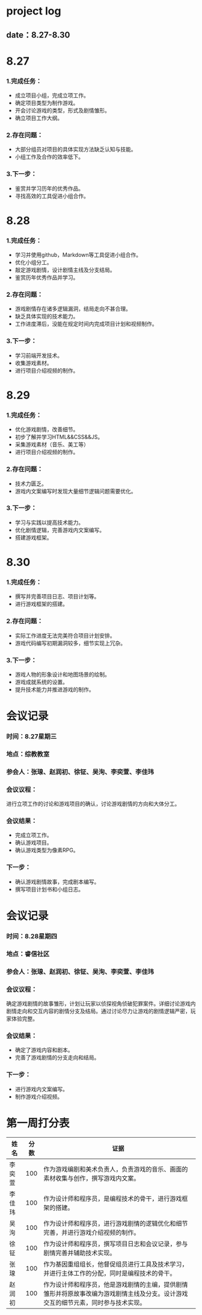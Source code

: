 # project log
## date：8.27-8.30

# 8.27
### 1.完成任务：
* 成立项目小组，完成立项工作。
* 确定项目类型为制作游戏。
* 开会讨论游戏的类型，形式及剧情雏形。
* 确立项目工作大纲。
### 2.存在问题：
* 大部分组员对项目的具体实现方法缺乏认知与技能。
* 小组工作及合作的效率低下。

### 3.下一步：
* 鉴赏并学习历年的优秀作品。
* 寻找高效的工具促进小组合作。

# 8.28
### 1.完成任务：
* 学习并使用github，Markdown等工具促进小组合作。
* 优化小组分工。
* 敲定游戏剧情，设计剧情主线及分支结局。
* 鉴赏历年优秀作品并学习。

### 2.存在问题：
* 游戏剧情存在诸多逻辑漏洞，结局走向不甚合理。
* 缺乏具体实现的技术能力。
* 工作进度滞后，没能在规定时间内完成项目计划和视频制作。

### 3.下一步：
* 学习前端开发技术。
* 收集游戏素材。
* 进行项目介绍视频的制作。

# 8.29
### 1.完成任务：
* 优化游戏剧情，改善细节。
* 初步了解并学习HTML&&CSS&&JS。
* 采集游戏素材（音乐、美工等）
* 进行项目介绍视频的制作。

### 2.存在问题：
* 技术力匮乏。
* 游戏内文案编写时发现大量细节逻辑问题需要优化。

### 3.下一步：
* 学习与实践以提高技术能力。
* 优化剧情逻辑，完善游戏内文案编写。
* 搭建游戏框架。

# 8.30
### 1.完成任务：
* 撰写并完善项目日志、项目计划等。
* 进行游戏框架的搭建。
### 2.存在问题：
* 实际工作进度无法完美符合项目计划安排。
* 游戏代码编写初期漏洞较多，细节实现上冗杂。

### 3.下一步：
* 游戏人物的形象设计和地图场景的绘制。
* 游戏成就系统的设置。
* 提升技术能力并推进游戏的制作。

# 会议记录
### 时间：8.27星期三
### 地点：综教教室
### 参会人：张瑔、赵润初、徐钲、吴洵、李奕萱、李佳玮
### 会议议程：
进行立项工作的讨论和游戏项目的确认，讨论游戏剧情的方向和大体分工。
### 会议结果：
* 完成立项工作。
* 确认游戏项目。
* 确认游戏类型为像素RPG。
### 下一步：
* 确认游戏剧情故事，完成剧本编写。
* 撰写项目计划书和小组日志。



# 会议记录
### 时间：8.28星期四
### 地点：睿信社区
### 参会人：张瑔、赵润初、徐钲、吴洵、李奕萱、李佳玮
### 会议议程：
确定游戏剧情的故事雏形，计划让玩家以侦探视角侦破犯罪案件。详细讨论游戏内剧情走向和交互内容的剧情分支及结局。通过讨论尽力让游戏的剧情逻辑严密，玩家体验完整。
### 会议结果：
* 确定了游戏内容和剧本。
* 完善了游戏剧情的分支走向和结局。
### 下一步：
* 进行游戏内文案编写。
* 制作游戏介绍视频。


# 第一周打分表
|    姓名    |     分数    |证据     |
|------------------|-------------|-------------|
|李奕萱|100|作为游戏编剧和美术负责人，负责游戏的音乐、画面的素材收集与创作，撰写游戏内文案。|
|李佳玮|100|作为设计师和程序员，是编程技术的骨干，进行游戏框架的搭建。|
|吴洵|100|作为设计师和程序员，进行游戏剧情的逻辑优化和细节完善，并进行游戏介绍视频的制作。|
|徐钲|100|作为设计师和程序员，撰写项目日志和会议记录，参与剧情完善并辅助技术实现。|
|张瑔|100|作为基因重组组长，他督促组员进行工具及技术学习，并进行主体工作的分配，同时是编程技术的骨干。|
|赵润初|100|作为设计师和程序员，他是游戏剧情的主编，提供剧情雏形并将原故事改编为游戏剧情主线及分支。设计游戏交互的细节元素，同时参与技术实现。|
